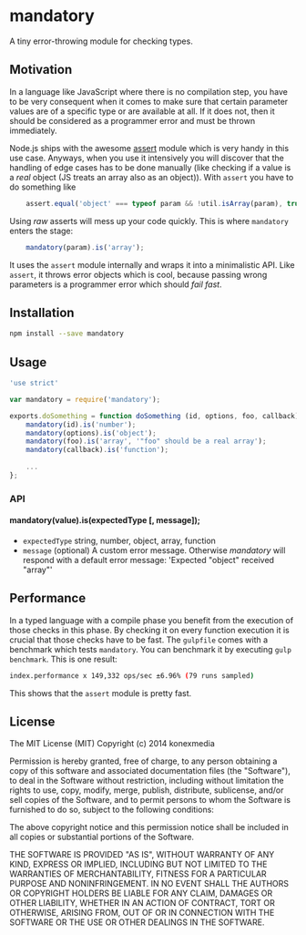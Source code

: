 # mandatory

A tiny error-throwing module for checking types.

## Motivation

In a language like JavaScript where there is no compilation step, you have to be very consequent when it comes to make sure that certain parameter values are of a specific type or are available at all. If it does not, then it should be considered as a programmer error and must be thrown immediately.

Node.js ships with the awesome [assert](nodejs.org/api/assert.html) module which is very handy in this use case. Anyways, when you use it intensively you will discover that the handling of edge cases has to be done manually (like checking if a value is a _real_ object (JS treats an array also as an object)). With `assert` you have to do something like

```javascript
    assert.equal('object' === typeof param && !util.isArray(param), true, '"param" should be a real object.');
```

Using _raw_ asserts will mess up your code quickly. This is where `mandatory` enters the stage:

```javascript
    mandatory(param).is('array');
```

It uses the `assert` module internally and wraps it into a minimalistic API. Like `assert`, it throws error objects which is cool, because passing wrong parameters is a programmer error which should _fail fast_.

## Installation

```bash
npm install --save mandatory
```

## Usage

```javascript
'use strict'

var mandatory = require('mandatory');

exports.doSomething = function doSomething (id, options, foo, callback) {
    mandatory(id).is('number');
    mandatory(options).is('object');
    mandatory(foo).is('array', '"foo" should be a real array');
    mandatory(callback).is('function');
    
    ...
};
```

### API

#### mandatory(value).is(expectedType [, message]);

 * `expectedType` string, number, object, array, function
 * `message` (optional) A custom error message. Otherwise _mandatory_ will respond with a default error message: 'Expected "object" received "array"'

## Performance

In a typed language with a compile phase you benefit from the execution of those checks in this phase. By checking it on every function execution it is crucial that those checks have to be fast. The `gulpfile` comes with a benchmark which tests `mandatory`. You can benchmark it by executing `gulp benchmark`. This is one result:

```bash
index.performance x 149,332 ops/sec ±6.96% (79 runs sampled)
```

This shows that the `assert` module is pretty fast.

## License

The MIT License (MIT) Copyright (c) 2014 konexmedia

Permission is hereby granted, free of charge, to any person obtaining a copy of this software and associated documentation files (the "Software"), to deal in the Software without restriction, including without limitation the rights to use, copy, modify, merge, publish, distribute, sublicense, and/or sell copies of the Software, and to permit persons to whom the Software is furnished to do so, subject to the following conditions:

The above copyright notice and this permission notice shall be included in all copies or substantial portions of the Software.

THE SOFTWARE IS PROVIDED "AS IS", WITHOUT WARRANTY OF ANY KIND, EXPRESS OR IMPLIED, INCLUDING BUT NOT LIMITED TO THE WARRANTIES OF MERCHANTABILITY, FITNESS FOR A PARTICULAR PURPOSE AND NONINFRINGEMENT. IN NO EVENT SHALL THE AUTHORS OR COPYRIGHT HOLDERS BE LIABLE FOR ANY CLAIM, DAMAGES OR OTHER LIABILITY, WHETHER IN AN ACTION OF CONTRACT, TORT OR OTHERWISE, ARISING FROM, OUT OF OR IN CONNECTION WITH THE SOFTWARE OR THE USE OR OTHER DEALINGS IN THE SOFTWARE.